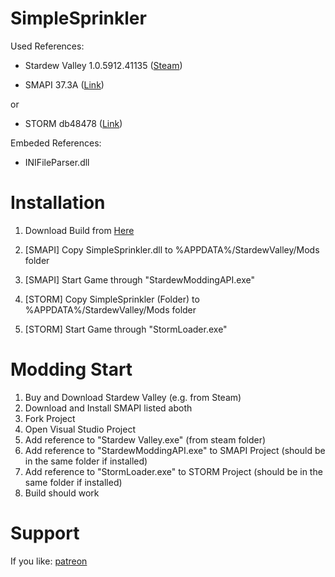 # SimpleSprinkler

Used References:
- Stardew Valley 1.0.5912.41135 ([Steam](http://store.steampowered.com/app/413150/?l=german)) 

- SMAPI 37.3A ([Link](http://community.playstarbound.com/threads/stardew-modding-api-0-37.108375/))

or
- STORM db48478 ([Link](http://community.playstarbound.com/threads/storm-modding-api-literally-use-1-05-before-posting-i-will-know.108484/))

Embeded References:
- INIFileParser.dll

# Installation
1. Download Build from [Here](https://github.com/ADoby/SimpleSprinkler/releases)

2. [SMAPI] Copy SimpleSprinkler.dll to %APPDATA%/StardewValley/Mods folder
3. [SMAPI] Start Game through "StardewModdingAPI.exe"

2. [STORM] Copy SimpleSprinkler (Folder) to %APPDATA%/StardewValley/Mods folder
3. [STORM] Start Game through "StormLoader.exe"

# Modding Start
1. Buy and Download Stardew Valley (e.g. from Steam)
2. Download and Install SMAPI listed aboth
3. Fork Project
4. Open Visual Studio Project
5. Add reference to "Stardew Valley.exe" (from steam folder)
6. Add reference to "StardewModdingAPI.exe" to SMAPI Project (should be in the same folder if installed)
6. Add reference to "StormLoader.exe" to STORM Project (should be in the same folder if installed)
7. Build should work


# Support
If you like: [patreon](https://www.patreon.com/TZed?ty=h)
